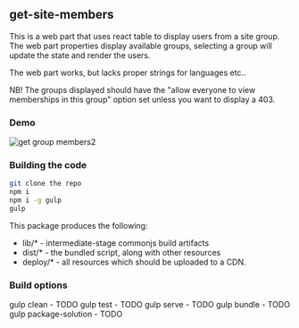 ## get-site-members

This is a web part that uses react table to display users from a site group.
The web part properties display available groups, selecting a group will update the state and render the users.

The web part works, but lacks proper strings for languages etc..

NB! The groups displayed should have the "allow everyone to view memberships in this group" option set unless you want to display a 403.

### Demo

![get group members2](https://user-images.githubusercontent.com/20144749/36982526-570cece2-2090-11e8-9cf5-e74192950fd1.gif)

### Building the code

```bash
git clone the repo
npm i
npm i -g gulp
gulp
```

This package produces the following:

* lib/* - intermediate-stage commonjs build artifacts
* dist/* - the bundled script, along with other resources
* deploy/* - all resources which should be uploaded to a CDN.

### Build options

gulp clean - TODO
gulp test - TODO
gulp serve - TODO
gulp bundle - TODO
gulp package-solution - TODO
